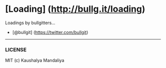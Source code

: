 [Loading] (http://bullg.it/loading)
=======

Loadings by bullgitters...

+ [@bullgit] (https://twitter.com/bullgit)
 
---

### LICENSE
MIT (c) Kaushalya Mandaliya
